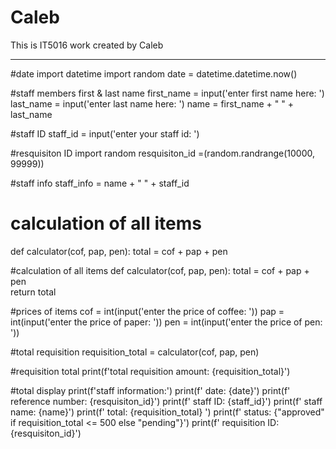 # Caleb
This is IT5016 work created by Caleb

-------------------------------------
#date
import datetime 
import random
date = datetime.datetime.now()

#staff members first & last name
first_name = input('enter first name here: ')
last_name = input('enter last name here: ')
name = first_name + " " + last_name

#staff ID
staff_id = input('enter your staff id: ')

#resquisiton ID
import random
resquisiton_id =(random.randrange(10000, 99999))

#staff info
staff_info = name + " " + staff_id

# calculation of all items
def calculator(cof, pap, pen):
    total = cof + pap + pen  

#calculation of all items
def calculator(cof, pap, pen):
    total = cof + pap + pen  
    return total

#prices of items
cof = int(input('enter the price of coffee: '))
pap = int(input('enter the price of paper: '))
pen = int(input('enter the price of pen: '))

#total requisition
requisition_total = calculator(cof, pap, pen)

#requisition total
print(f'total requisition amount: {requisition_total}')

#total display
print(f'staff information:')
print(f' date: {date}')
print(f' reference number: {resquisiton_id}')
print(f' staff ID: {staff_id}')
print(f' staff name: {name}')
print(f' total: {requisition_total} ')
print(f' status: {"approved" if requisition_total <= 500 else "pending"}')
print(f' requisition ID: {resquisiton_id}')

